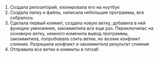 1) Создала репозиторий, клонировала его на ноутбук
2) Создала папку и файлы, написала небольшие программы, все собралось 
3) Сделала первый коммит, создала новую ветку, добавила в ней функцию умножения, закоммитила все еще раз. Переключилас на основную ветку, немного изменила вывод программы, закоммитила, попробовала слить ветки, но возник конфликт слияния. Разрешила конфликт и закоммитила результат слияния
4) Отправила все ветки и коммиты в гитхаб
